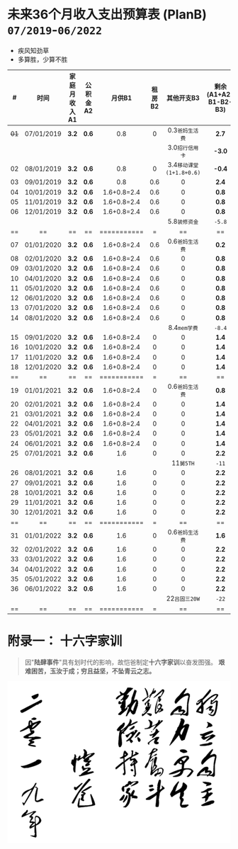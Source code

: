 # 未来36个月收入支出预算表 (PlanB) `07/2019`-`06/2022`

* 疾风知劲草
* 多算胜，少算不胜

|# |      时间|家庭月收入A1|公积金A2|月供B1|租房B2|     其他开支B3|剩余(A1+A2-B1-B2-B3)|累计剩余|
|--|      :--:|        :--:|    :--:|  :--:|  :--:|           :--:|                :--:|    :--:|
|~~01~~|07/01/2019| **3.2**| **0.6**|   0.8|     0|0.3`爸妈生活费`|             **2.7**|     2.7|
|  |          |            |        |      |      |3.0`招行信用卡`|            **-3.0**|**-0.3**|
|02|08/01/2019|     **3.2**| **0.6**|   0.8|     0|3.4`移动课堂(1+1.8+0.6)`|   **-0.4**|**-0.7**|
|03|09/01/2019|     **3.2**| **0.6**|   0.8|     0.6|            0|             **2.4**|     1.7|
|04|10/01/2019|     **3.2**| **0.6**|1.6+0.8=2.4|0.6|            0|             **0.8**|     2.5|
|05|11/01/2019|     **3.2**| **0.6**|1.6+0.8=2.4|0.6|            0|             **0.8**|     3.3|
|06|12/01/2019|     **3.2**| **0.6**|1.6+0.8=2.4|0.6|            0|             **0.8**|     4.1|
|  |          |            |        |           | |5.8`装修资金`   |             `-5.8`|**-1.7**|
|==|==        |==          |==      |===========|=|==             |==                  |==      |
|07|01/01/2020|     **3.2**| **0.6**|1.6+0.8=2.4|0.6|0.6`爸妈生活费`|           **0.2**|    -1.5|
|08|02/01/2020|     **3.2**| **0.6**|1.6+0.8=2.4|0.6|              0|           **0.8**|    -0.7|
|09|03/01/2020|     **3.2**| **0.6**|1.6+0.8=2.4|0.6|              0|           **0.8**|     0.1|
|10|04/01/2020|     **3.2**| **0.6**|1.6+0.8=2.4|0.6|              0|           **0.8**|     0.9|
|11|05/01/2020|     **3.2**| **0.6**|1.6+0.8=2.4|0.6|              0|           **0.8**|     1.7|
|12|06/01/2020|     **3.2**| **0.6**|1.6+0.8=2.4|0.6|              0|           **0.8**|     2.5|
|13|07/01/2020|     **3.2**| **0.6**|1.6+0.8=2.4|0.6|              0|           **0.8**|     3.3|
|14|08/01/2020|     **3.2**| **0.6**|1.6+0.8=2.4|0.6|              0|           **0.8**|     4.1|
|  |          |            |        |           |   |8.4`mem学费`   |           `-8.4` |**-4.3**|
|15|09/01/2020|     **3.2**| **0.6**|1.6+0.8=2.4|  0|              0|           **1.4**|  -2.9  |
|16|10/01/2020|     **3.2**| **0.6**|1.6+0.8=2.4|  0|              0|           **1.4**|  -1.5  |
|17|11/01/2020|     **3.2**| **0.6**|1.6+0.8=2.4|  0|              0|           **1.4**|  -0.1  |
|18|12/01/2020|     **3.2**| **0.6**|1.6+0.8=2.4|  0|              0|           **1.4**|   1.3  |
|==|==        |==          |==      |===========|=|==             |==                  |==      |
|19|01/01/2021|     **3.2**| **0.6**|1.6+0.8=2.4|  0|0.6`爸妈生活费`|           **0.8**|     2.1|
|20|02/01/2021|     **3.2**| **0.6**|1.6+0.8=2.4|  0|              0|           **1.4**|     3.5|
|21|03/01/2021|     **3.2**| **0.6**|1.6+0.8=2.4|  0|              0|           **1.4**|     4.9|
|22|04/01/2021|     **3.2**| **0.6**|1.6+0.8=2.4|  0|              0|           **1.4**|     6.3|
|23|05/01/2021|     **3.2**| **0.6**|1.6+0.8=2.4|  0|              0|           **1.4**|     7.7|
|24|06/01/2021|     **3.2**| **0.6**|1.6+0.8=2.4|  0|              0|           **1.4**|     9.1|
|25|07/01/2021|     **3.2**| **0.6**|        1.6|  0|              0|           **2.2**|    11.3|
|  |          |            |        |           |   |11`舅5TH`      |           `-11`  | **0.3**|
|26|08/01/2021|     **3.2**| **0.6**|        1.6|  0|              0|           **2.2**|     2.5|
|27|09/01/2021|     **3.2**| **0.6**|        1.6|  0|              0|           **2.2**|     4.7|
|28|10/01/2021|     **3.2**| **0.6**|        1.6|  0|              0|           **2.2**|     6.9|
|29|11/01/2021|     **3.2**| **0.6**|        1.6|  0|              0|           **2.2**|     9.1|
|30|12/01/2021|     **3.2**| **0.6**|        1.6|  0|              0|           **2.2**|    11.3|
|==|==        |==          |==      |===========|=|==             |==                  |==      |
|31|01/01/2022|     **3.2**| **0.6**|        1.6|  0|0.6`爸妈生活费`|           **1.6**|    12.9|
|32|02/01/2022|     **3.2**| **0.6**|        1.6|  0|              0|           **2.2**|    15.1|
|33|03/01/2022|     **3.2**| **0.6**|        1.6|  0|              0|           **2.2**|    17.3|
|34|04/01/2022|     **3.2**| **0.6**|        1.6|  0|              0|           **2.2**|    19.5|
|35|05/01/2022|     **3.2**| **0.6**|        1.6|  0|              0|           **2.2**|    21.7|
|36|06/01/2022|     **3.2**| **0.6**|        1.6|  0|              0|           **2.2**|    23.9|
|  |          |            |        |           |   |22`吕固三20W`  |           `-22`  | **1.9**|
|==|==        |==          |==      |===========|=|==             |==                  |==      |


# 附录一： 十六字家训
> 因"**陆肆事件**"具有划时代的影响，故恺爸制定**十六字家训**以奋发图强。
> **艰难困苦，玉汝于成；穷且益坚，不坠青云之志。**

![恺爸家训](images/9901.png)
